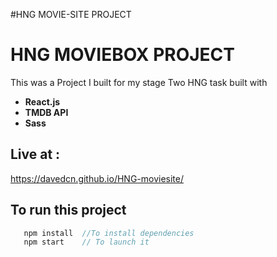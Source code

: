 #HNG MOVIE-SITE PROJECT

# HNG MOVIEBOX PROJECT

This was a Project I built for my stage Two HNG task built with

- **React.js**
- **TMDB API**
- **Sass**
  

## Live at :
https://davedcn.github.io/HNG-moviesite/


## To run this project

```javascript
   npm install  //To install dependencies
   npm start    // To launch it
```
